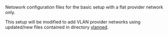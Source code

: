 Netowork configuration files for the basic setup with a flat provider network only.

This setup will be modified to add VLAN provider networks using updated/new files contained in directory [vlanned](../vlanned).
